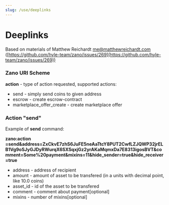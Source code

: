 ```yaml
---
slug: /use/deeplinks
---
```


# Deeplinks

Based on materials of Matthew Reichardt [me@matthewreichardt.com](mailto:me@matthewreichardt.com) ([https://github.com/hyle-team/zano/issues/269](https://github.com/hyle-team/zano/issues/269))

### Zano URI Scheme

**action** - type of action requested, supported actions:

- send - simply send coins to given address
- escrow - create escrow-contract
- marketplace\_offer\_create - create marketplace offer

### Action "send"

Example of **send** command:

**zano:action
=send\&address=ZxCkvE7zhS6JuFE5neAaTtcY8PUT2CwfLZJQWP32jrELB1Vg9oSJyGJDyRWurqX6SXSqxjGz2yrAKaMqmxDa7E8313igosBVT\&comment=Some%20payment\&mixins=11\&hide\_sender=true\&hide\_receiver=true**

- address - address of recipient
- amount - amount of asset to be transfered (in a units with decimal point, like 10.0 coins)
- asset_id - id of the asset to be transfered
- comment - comment about payment\[optional]
- mixins - number of mixins\[optional]

